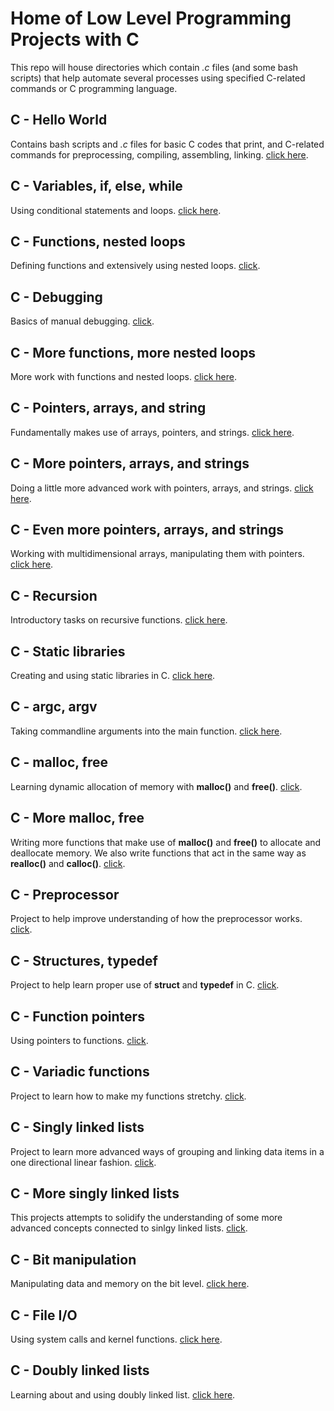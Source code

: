 # Home of Low Level Programming Projects with C
This repo will house directories which contain *.c* files (and some bash scripts) that help automate several processes using specified C-related commands or C programming language.
## C - Hello World
Contains bash scripts and *.c* files for basic C codes that print, and C-related commands for preprocessing, compiling, assembling, linking. [click here](https://github.com/chee-zaram/alx-low_level_programming/tree/main/0x00-hello_world).
## C - Variables, if, else, while
Using conditional statements and loops. [click here](https://github.com/chee-zaram/alx-low_level_programming/tree/main/0x01-variables_if_else_while).
## C - Functions, nested loops
Defining functions and extensively using nested loops. [click](https://github.com/chee-zaram/alx-low_level_programming/tree/main/0x02-functions_nested_loops).
## C - Debugging
Basics of manual debugging. [click](https://github.com/chee-zaram/alx-low_level_programming/tree/main/0x03-debugging).
## C - More functions, more nested loops
More work with functions and nested loops. [click here](https://github.com/chee-zaram/alx-low_level_programming/tree/main/0x04-more_functions_nested_loops).
## C - Pointers, arrays, and string
Fundamentally makes use of arrays, pointers, and strings. [click here](https://github.com/chee-zaram/alx-low_level_programming/tree/main/0x05-pointers_arrays_strings).
## C - More pointers, arrays, and strings
Doing a little more advanced work with pointers, arrays, and strings. [click here](https://github.com/chee-zaram/alx-low_level_programming/tree/main/0x06-pointers_arrays_strings).
## C - Even more pointers, arrays, and strings
Working with multidimensional arrays, manipulating them with pointers. [click here](https://github.com/chee-zaram/alx-low_level_programming/tree/main/0x07-pointers_arrays_strings).
## C - Recursion
Introductory tasks on recursive functions. [click here](https://github.com/chee-zaram/alx-low_level_programming/tree/main/0x08-recursion).
## C - Static libraries
Creating and using static libraries in C. [click here](https://github.com/chee-zaram/alx-low_level_programming/tree/main/0x09-static_libraries).
## C - argc, argv
Taking commandline arguments into the main function. [click here](https://github.com/chee-zaram/alx-low_level_programming/tree/main/0x0A-argc_argv).
## C - malloc, free
Learning dynamic allocation of memory with **malloc()** and **free()**. [click](https://github.com/chee-zaram/alx-low_level_programming/tree/main/0x0B-malloc_free).
## C - More malloc, free
Writing more functions that make use of **malloc()** and **free()** to allocate and deallocate memory. We also write functions that act in the same way as **realloc()** and **calloc()**. [click](https://github.com/chee-zaram/alx-low_level_programming/tree/main/0x0C-more_malloc_free).
## C - Preprocessor
Project to help improve understanding of how the preprocessor works. [click](https://github.com/chee-zaram/alx-low_level_programming/tree/main/0x0D-preprocessor).
## C - Structures, typedef
Project to help learn proper use of **struct** and **typedef** in C. [click](https://github.com/chee-zaram/alx-low_level_programming/tree/main/0x0E-structures_typedef).
## C - Function pointers
Using pointers to functions. [click](https://github.com/chee-zaram/alx-low_level_programming/tree/main/0x0F-function_pointers).
## C - Variadic functions
Project to learn how to make my functions stretchy. [click](https://github.com/chee-zaram/alx-low_level_programming/tree/main/0x10-variadic_functions).
## C - Singly linked lists
Project to learn more advanced ways of grouping and linking data items in a one directional linear fashion. [click](https://github.com/chee-zaram/alx-low_level_programming/tree/main/0x12-singly_linked_lists).
## C - More singly linked lists
This projects attempts to solidify the understanding of some more advanced concepts connected to sinlgy linked lists. [click](https://github.com/chee-zaram/alx-low_level_programming/tree/main/0x13-more_singly_linked_lists).
## C - Bit manipulation
Manipulating data and memory on the bit level. [click here](https://github.com/chee-zaram/alx-low_level_programming/tree/main/0x14-bit_manipulation).
## C - File I/O
Using system calls and kernel functions. [click here](https://github.com/chee-zaram/alx-low_level_programming/tree/main/0x15-file_io).
## C - Doubly linked lists
Learning about and using doubly linked list. [click here](https://github.com/chee-zaram/alx-low_level_programming/tree/main/0x17-doubly_linked_lists).

